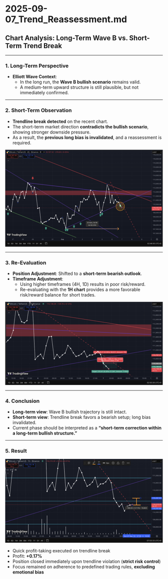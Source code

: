# 2025-09-07_Trend_Reassessment.md

## Chart Analysis: Long-Term Wave B vs. Short-Term Trend Break

---

### 1. Long-Term Perspective
- **Elliott Wave Context**:  
  - In the long run, the **Wave B bullish scenario** remains valid.  
  - A medium-term upward structure is still plausible, but not immediately confirmed.  

---

### 2. Short-Term Observation
- **Trendline break detected** on the recent chart.  
- The short-term market direction **contradicts the bullish scenario**, showing stronger downside pressure.  
- As a result, the **previous long bias is invalidated**, and a reassessment is required.  

![Trendline Break](2025-09-07_Trendline_Break_Reevaluation.png)

---

### 3. Re-Evaluation
- **Position Adjustment**: Shifted to a **short-term bearish outlook**.  
- **Timeframe Adjustment**:  
  - Using higher timeframes (4H, 1D) results in poor risk/reward.  
  - Re-evaluating with the **1H chart** provides a more favorable risk/reward balance for short trades.  

![Position Shift](2025-09-07_Position_Reassessment.png)

---

### 4. Conclusion
- **Long-term view**: Wave B bullish trajectory is still intact.  
- **Short-term view**: Trendline break favors a bearish setup; long bias invalidated.  
- Current phase should be interpreted as a **“short-term correction within a long-term bullish structure.”**

---

### 5. Result
![Trendline Break](2025-09-07_Trendline_Break1.png)

- Quick profit-taking executed on trendline break  
- Profit: **+0.17%**  
- Position closed immediately upon trendline violation (**strict risk control**)  
- Focus remained on adherence to predefined trading rules, **excluding emotional bias**  
